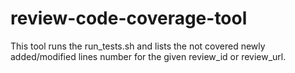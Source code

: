 review-code-coverage-tool
=========================

This tool runs the run_tests.sh and lists the not covered newly added/modified lines number for the given review_id or review_url.
